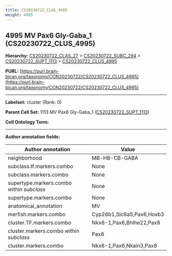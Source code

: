 ```yaml
---
title: CS20230722_CLUS_4995
weight: 4995
---
```

## 4995 MV Pax6 Gly-Gaba_1 (CS20230722_CLUS_4995)
<b>Hierarchy: </b>
[CS20230722_CLAS_27](../CS20230722_CLAS_27) >
[CS20230722_SUBC_294](../CS20230722_SUBC_294) >
[CS20230722_SUPT_1113](../CS20230722_SUPT_1113) >
[CS20230722_CLUS_4995](../CS20230722_CLUS_4995)

**PURL:** [https://purl.brain-bican.org/taxonomy/CCN20230722/CS20230722_CLUS_4995](https://purl.brain-bican.org/taxonomy/CCN20230722/CS20230722_CLUS_4995)

---


**Labelset:** cluster (Rank: 0)

**Parent Cell Set:** 1113 MV Pax6 Gly-Gaba_1 ([CS20230722_SUPT_1113](../CS20230722_SUPT_1113))



**Cell Ontology Term:** 

[MARKER GENES.]: #


---

[TRANSFERRED ANNOTATIONS.]: #


[AUTHOR ANNOTATION FIELDS.]: #


**Author annotation fields:**

| Author annotation | Value |
|-------------------|-------|
|neighborhood|MB-HB-CB-GABA|
|subclass.tf.markers.combo|None|
|subclass.markers.combo|None|
|supertype.markers.combo _within subclass_|None|
|supertype.markers.combo|None|
|anatomical_annotation|MV|
|merfish.markers.combo|Cyp26b1,Slc6a5,Pax6,Hoxb3|
|cluster.TF.markers.combo|Nkx6-1,Pax6,Bhlhe22,Pax8|
|cluster.markers.combo _within subclass_|Pax8|
|cluster.markers.combo|Nkx6-1,Pax6,Nkain3,Pax8|
